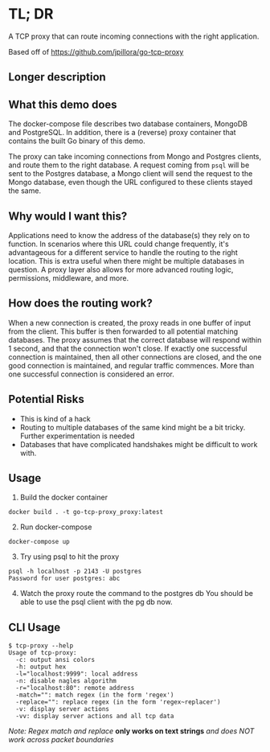 # TL; DR

A TCP proxy that can route incoming connections with the right application.

Based off of https://github.com/jpillora/go-tcp-proxy

## Longer description


## What this demo does

The docker-compose file describes two database containers, MongoDB and PostgreSQL. In addition, there is a (reverse) proxy container that contains the built Go binary of this demo.

The proxy can take incoming connections from Mongo and Postgres clients, and route them to the right database. A request coming from `psql` will be sent to the Postgres database, a Mongo client will send the request to the Mongo database, even though the URL configured to these clients stayed the same.

## Why would I want this?
Applications need to know the address of the database(s) they rely on to function. In scenarios where this URL could change frequently, it's advantageous for a different service to handle the routing to the right location. This is extra useful when there might be multiple databases in question. A proxy layer also allows for more advanced routing logic, permissions, middleware, and more.

## How does the routing work?
When a new connection is created, the proxy reads in one buffer of input from the client. This buffer is then forwarded to all potential matching databases. The proxy assumes that the correct database will respond within 1 second, and that the connection won't close. If exactly one successful connection is maintained, then all other connections are closed, and the one good connection is maintained, and regular traffic commences. More than one successful connection is considered an error.

## Potential Risks
* This is kind of a hack
* Routing to multiple databases of the same kind might be a bit tricky. Further experimentation is needed
* Databases that have complicated handshakes might be difficult to work with.

## Usage
1. Build the docker container
```
docker build . -t go-tcp-proxy_proxy:latest
```
2. Run docker-compose
```
docker-compose up
```
3. Try using psql to hit the proxy
```
psql -h localhost -p 2143 -U postgres
Password for user postgres: abc
```

4. Watch the proxy route the command to the postgres db
You should be able to use the psql client with the pg db now.

## CLI Usage

```
$ tcp-proxy --help
Usage of tcp-proxy:
  -c: output ansi colors
  -h: output hex
  -l="localhost:9999": local address
  -n: disable nagles algorithm
  -r="localhost:80": remote address
  -match="": match regex (in the form 'regex')
  -replace="": replace regex (in the form 'regex~replacer')
  -v: display server actions
  -vv: display server actions and all tcp data
```

*Note: Regex match and replace*
**only works on text strings**
*and does NOT work across packet boundaries*
